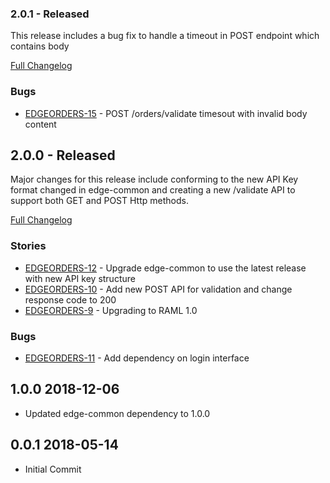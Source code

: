 ### 2.0.1 - Released

This release includes a bug fix to handle a timeout in POST endpoint which contains body

[Full Changelog](https://github.com/folio-org/edge-orders/compare/v2.0.0...v2.0.1)

### Bugs
* [EDGEORDERS-15](https://issues.folio.org/browse/EDGORDERS-15) - POST /orders/validate timesout with invalid body content

## 2.0.0 - Released

Major changes for this release include conforming to the new API Key format changed in edge-common and creating a new /validate API to support both GET and POST Http 
methods.

[Full Changelog](https://github.com/folio-org/edge-orders/compare/v1.0.0...v2.0.0)

### Stories
* [EDGEORDERS-12](https://issues.folio.org/browse/EDGORDERS-12) - Upgrade edge-common to use the latest release with new API key structure
* [EDGEORDERS-10](https://issues.folio.org/browse/EDGORDERS-10) - Add new POST API for validation and change response code to 200
* [EDGEORDERS-9](https://issues.folio.org/browse/EDGORDERS-9) - Upgrading to RAML 1.0

### Bugs
* [EDGEORDERS-11](https://issues.folio.org/browse/EDGORDERS-11) - Add dependency on login interface

## 1.0.0 2018-12-06
 * Updated edge-common dependency to 1.0.0

## 0.0.1 2018-05-14
 * Initial Commit
